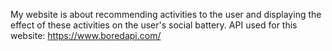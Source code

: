 My website is about recommending activities to the user and displaying the effect of these activities on the user's social battery.
API used for this website: https://www.boredapi.com/
